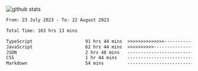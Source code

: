 
![github stats](https://github-readme-stats.vercel.app/api?username=realmahd1&show_icons=true&theme=codeSTACKr&hide_rank=true&count_private=true)

<!--START_SECTION:waka-->

```txt
From: 23 July 2023 - To: 22 August 2023

Total Time: 163 hrs 13 mins

TypeScript                    91 hrs 44 mins  >>>>>>>>>>>>>>-----------   56.20 %
JavaScript                    62 hrs 44 mins  >>>>>>>>>>---------------   38.44 %
JSON                          2 hrs 48 mins   -------------------------   01.72 %
CSS                           1 hr 44 mins    -------------------------   01.07 %
Markdown                      54 mins         -------------------------   00.55 %
```

<!--END_SECTION:waka-->
